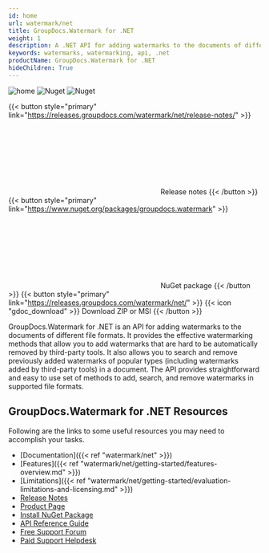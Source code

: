 ```yaml
---
id: home
url: watermark/net
title: GroupDocs.Watermark for .NET
weight: 1
description: A .NET API for adding watermarks to the documents of different file formats. It provides the effective watermarking methods that allow you to add watermarks that are hard to be automatically removed by third-party tools.
keywords: watermarks, watermarking, api, .net
productName: GroupDocs.Watermark for .NET
hideChildren: True
---
```

![home](/watermark/net/images/home.png)
<img src="https://img.shields.io/nuget/v/groupdocs.watermark?label=Nuget" alt="Nuget">
<img src="https://img.shields.io/nuget/dt/GroupDocs.watermark?label=nuget%20downloads" alt="Nuget">

{{< button style="primary" link="https://releases.groupdocs.com/watermark/net/release-notes/" >}} <svg class="gdoc-icon gdoc-product-doc__btn-icon"><use xlink:href="/img/groupdocs-stack.svg#document"></use></svg> Release notes {{< /button >}} 
{{< button style="primary" link="https://www.nuget.org/packages/groupdocs.watermark" >}} <svg class="gdoc-icon gdoc-product-doc__btn-icon"><use xlink:href="/img/groupdocs-stack.svg#nuget"></use></svg> NuGet package {{< /button >}} 
{{< button style="primary" link="https://releases.groupdocs.com/watermark/net/" >}} {{< icon "gdoc_download" >}} Download ZIP or MSI {{< /button >}}

GroupDocs.Watermark for .NET is an API for adding watermarks to the documents of different file formats. It provides the effective watermarking methods that allow you to add watermarks that are hard to be automatically removed by third-party tools. It also allows you to search and remove previously added watermarks of popular types (including watermarks added by third-party tools) in a document. The API provides straightforward and easy to use set of methods to add, search, and remove watermarks in supported file formats.


## GroupDocs.Watermark for .NET Resources

Following are the links to some useful resources you may need to accomplish your tasks.

* [Documentation]({{< ref "watermark/net" >}})
* [Features]({{< ref "watermark/net/getting-started/features-overview.md" >}})
* [Limitations]({{< ref "watermark/net/getting-started/evaluation-limitations-and-licensing.md" >}})
* [Release Notes](https://releases.groupdocs.com/watermark/net/release-notes/)
* [Product Page](https://products.groupdocs.com/watermark/net)
* [Install NuGet Package](https://www.nuget.org/packages/GroupDocs.Watermark/)
* [API Reference Guide](https://reference.groupdocs.com/net/watermark)
* [Free Support Forum](https://forum.groupdocs.com/c/watermark)
* [Paid Support Helpdesk](https://helpdesk.groupdocs.com/)
